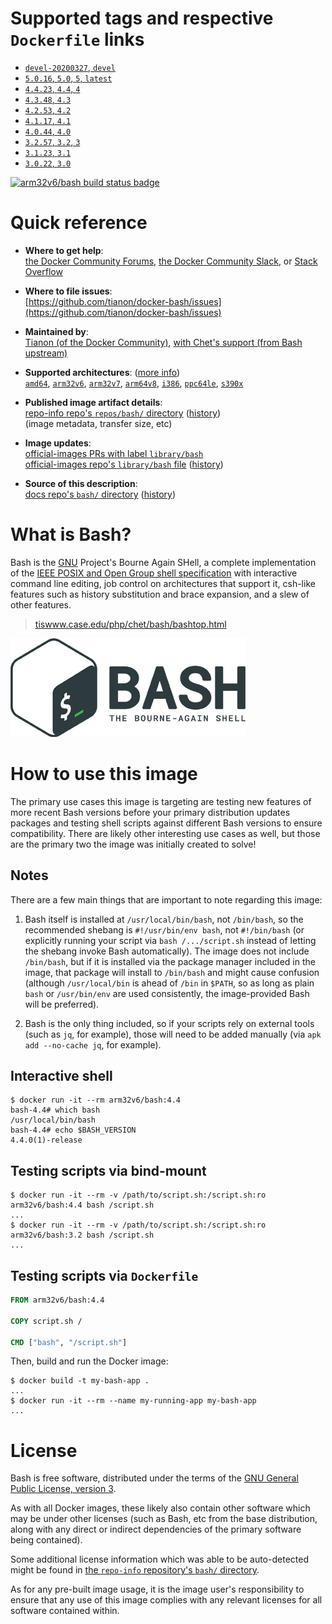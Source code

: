 <!--

********************************************************************************

WARNING:

    DO NOT EDIT "bash/README.md"

    IT IS AUTO-GENERATED

    (from the other files in "bash/" combined with a set of templates)

********************************************************************************

-->

# Supported tags and respective `Dockerfile` links

-	[`devel-20200327`, `devel`](https://github.com/tianon/docker-bash/blob/fa14238ca6e7dfeffe18d1ebe7b5c96d4f41f49e/devel/Dockerfile)
-	[`5.0.16`, `5.0`, `5`, `latest`](https://github.com/tianon/docker-bash/blob/ec764fa68f8ab725332bec6e18eda174afe1cd53/5.0/Dockerfile)
-	[`4.4.23`, `4.4`, `4`](https://github.com/tianon/docker-bash/blob/f55ec52c6bb3a9a1b942a775f848002826b58b8a/4.4/Dockerfile)
-	[`4.3.48`, `4.3`](https://github.com/tianon/docker-bash/blob/f55ec52c6bb3a9a1b942a775f848002826b58b8a/4.3/Dockerfile)
-	[`4.2.53`, `4.2`](https://github.com/tianon/docker-bash/blob/f55ec52c6bb3a9a1b942a775f848002826b58b8a/4.2/Dockerfile)
-	[`4.1.17`, `4.1`](https://github.com/tianon/docker-bash/blob/f55ec52c6bb3a9a1b942a775f848002826b58b8a/4.1/Dockerfile)
-	[`4.0.44`, `4.0`](https://github.com/tianon/docker-bash/blob/f55ec52c6bb3a9a1b942a775f848002826b58b8a/4.0/Dockerfile)
-	[`3.2.57`, `3.2`, `3`](https://github.com/tianon/docker-bash/blob/f55ec52c6bb3a9a1b942a775f848002826b58b8a/3.2/Dockerfile)
-	[`3.1.23`, `3.1`](https://github.com/tianon/docker-bash/blob/f55ec52c6bb3a9a1b942a775f848002826b58b8a/3.1/Dockerfile)
-	[`3.0.22`, `3.0`](https://github.com/tianon/docker-bash/blob/f55ec52c6bb3a9a1b942a775f848002826b58b8a/3.0/Dockerfile)

[![arm32v6/bash build status badge](https://img.shields.io/jenkins/s/https/doi-janky.infosiftr.net/job/multiarch/job/arm32v6/job/bash.svg?label=arm32v6/bash%20%20build%20job)](https://doi-janky.infosiftr.net/job/multiarch/job/arm32v6/job/bash/)

# Quick reference

-	**Where to get help**:  
	[the Docker Community Forums](https://forums.docker.com/), [the Docker Community Slack](http://dockr.ly/slack), or [Stack Overflow](https://stackoverflow.com/search?tab=newest&q=docker)

-	**Where to file issues**:  
	[https://github.com/tianon/docker-bash/issues](https://github.com/tianon/docker-bash/issues)

-	**Maintained by**:  
	[Tianon (of the Docker Community)](https://github.com/tianon/docker-bash), [with Chet's support (from Bash upstream)](https://github.com/docker-library/official-images/pull/2217#issue-181031192)

-	**Supported architectures**: ([more info](https://github.com/docker-library/official-images#architectures-other-than-amd64))  
	[`amd64`](https://hub.docker.com/r/amd64/bash/), [`arm32v6`](https://hub.docker.com/r/arm32v6/bash/), [`arm32v7`](https://hub.docker.com/r/arm32v7/bash/), [`arm64v8`](https://hub.docker.com/r/arm64v8/bash/), [`i386`](https://hub.docker.com/r/i386/bash/), [`ppc64le`](https://hub.docker.com/r/ppc64le/bash/), [`s390x`](https://hub.docker.com/r/s390x/bash/)

-	**Published image artifact details**:  
	[repo-info repo's `repos/bash/` directory](https://github.com/docker-library/repo-info/blob/master/repos/bash) ([history](https://github.com/docker-library/repo-info/commits/master/repos/bash))  
	(image metadata, transfer size, etc)

-	**Image updates**:  
	[official-images PRs with label `library/bash`](https://github.com/docker-library/official-images/pulls?q=label%3Alibrary%2Fbash)  
	[official-images repo's `library/bash` file](https://github.com/docker-library/official-images/blob/master/library/bash) ([history](https://github.com/docker-library/official-images/commits/master/library/bash))

-	**Source of this description**:  
	[docs repo's `bash/` directory](https://github.com/docker-library/docs/tree/master/bash) ([history](https://github.com/docker-library/docs/commits/master/bash))

# What is Bash?

Bash is the [GNU](http://www.gnu.org/) Project's Bourne Again SHell, a complete implementation of the [IEEE POSIX and Open Group shell specification](http://www.opengroup.org/onlinepubs/9699919799/nfindex.html) with interactive command line editing, job control on architectures that support it, csh-like features such as history substitution and brace expansion, and a slew of other features.

> [tiswww.case.edu/php/chet/bash/bashtop.html](https://tiswww.case.edu/php/chet/bash/bashtop.html)

![logo](https://raw.githubusercontent.com/docker-library/docs/5cb6fef6ed317e5af7e1e14e64c18c2b81657e81/bash/logo.png)

# How to use this image

The primary use cases this image is targeting are testing new features of more recent Bash versions before your primary distribution updates packages and testing shell scripts against different Bash versions to ensure compatibility. There are likely other interesting use cases as well, but those are the primary two the image was initially created to solve!

## Notes

There are a few main things that are important to note regarding this image:

1.	Bash itself is installed at `/usr/local/bin/bash`, not `/bin/bash`, so the recommended shebang is `#!/usr/bin/env bash`, not `#!/bin/bash` (or explicitly running your script via `bash /.../script.sh` instead of letting the shebang invoke Bash automatically). The image does not include `/bin/bash`, but if it is installed via the package manager included in the image, that package will install to `/bin/bash` and might cause confusion (although `/usr/local/bin` is ahead of `/bin` in `$PATH`, so as long as plain `bash` or `/usr/bin/env` are used consistently, the image-provided Bash will be preferred).

2.	Bash is the only thing included, so if your scripts rely on external tools (such as `jq`, for example), those will need to be added manually (via `apk add --no-cache jq`, for example).

## Interactive shell

```console
$ docker run -it --rm arm32v6/bash:4.4
bash-4.4# which bash
/usr/local/bin/bash
bash-4.4# echo $BASH_VERSION
4.4.0(1)-release
```

## Testing scripts via bind-mount

```console
$ docker run -it --rm -v /path/to/script.sh:/script.sh:ro arm32v6/bash:4.4 bash /script.sh
...
$ docker run -it --rm -v /path/to/script.sh:/script.sh:ro arm32v6/bash:3.2 bash /script.sh
...
```

## Testing scripts via `Dockerfile`

```dockerfile
FROM arm32v6/bash:4.4

COPY script.sh /

CMD ["bash", "/script.sh"]
```

Then, build and run the Docker image:

```console
$ docker build -t my-bash-app .
...
$ docker run -it --rm --name my-running-app my-bash-app
...
```

# License

Bash is free software, distributed under the terms of the [GNU General Public License, version 3](http://www.gnu.org/licenses/gpl.html).

As with all Docker images, these likely also contain other software which may be under other licenses (such as Bash, etc from the base distribution, along with any direct or indirect dependencies of the primary software being contained).

Some additional license information which was able to be auto-detected might be found in [the `repo-info` repository's `bash/` directory](https://github.com/docker-library/repo-info/tree/master/repos/bash).

As for any pre-built image usage, it is the image user's responsibility to ensure that any use of this image complies with any relevant licenses for all software contained within.
